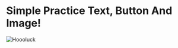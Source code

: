 #  Simple Practice Text, Button And Image!

![Hoooluck](https://user-images.githubusercontent.com/40102795/84120840-573f1600-aa71-11ea-832b-4cc11341fea9.png)

